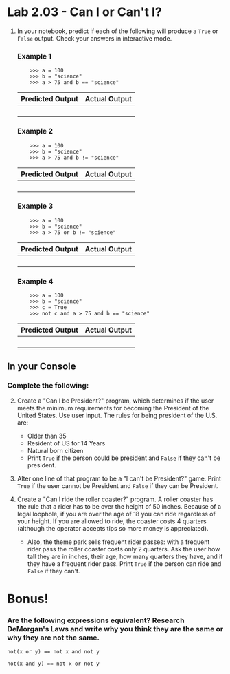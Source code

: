 # Lab 2.03 - Can I or Can't I?


1) In your notebook, predict if each of the following will produce a `True` or `False` output. Check your answers in interactive mode. 

    ### Example 1

    ```
        >>> a = 100
        >>> b = "science"
        >>> a > 75 and b == "science" 
    ```

    | **Predicted Output** | **Actual Output** |
    | --- | --- |
    |<br> |<br> | 

    ### Example 2

    ```
        >>> a = 100
        >>> b = "science"
        >>> a > 75 and b != "science" 
    ```
    | **Predicted Output** | **Actual Output** |
    | --- | --- |
    |<br> |<br> | 

    ### Example 3

    ```
        >>> a = 100
        >>> b = "science"
        >>> a > 75 or b != "science" 
    ```
    | **Predicted Output** | **Actual Output** |
    | --- | --- |
    |<br> |<br> | 

    ### Example 4

    ```
        >>> a = 100
        >>> b = "science"
        >>> c = True
        >>> not c and a > 75 and b == "science" 
    ```
    | **Predicted Output** | **Actual Output** |
    | --- | --- |
    |<br> |<br> | 

## In your Console
### Complete the following:

2) Create a "Can I be President?" program, which determines if the user meets the minimum requirements for becoming the President of the United States. Use user input. The rules for being president of the U.S. are: 
    * Older than 35
    * Resident of US for 14 Years
    * Natural born citizen
    * Print `True` if the person could be president and `False` if they can't be president. 

3) Alter one line of that program to be a "I can't be President?" game. Print `True` if the user cannot be President and `False` if they can be President.

4) Create a "Can I ride the roller coaster?" program. A roller coaster has the rule that a rider has to be over the height of 50 inches. Because of a legal loophole, if you are over the age of 18 you can ride regardless of your height. If you are allowed to ride, the coaster costs 4 quarters (although the operator accepts tips so more money is appreciated). 

    * Also, the theme park sells frequent rider passes: with a frequent rider pass the roller coaster costs only 2 quarters. Ask the user how tall they are in inches, their age, how many quarters they have, and if they have a frequent rider pass. Print `True` if the person can ride and `False` if they can't. 


# Bonus!
### Are the following expressions equivalent? Research DeMorgan's Laws and write why you think they are the same or why they are not the same. 


`not(x or y) == not x and not y`

`not(x and y) == not x or not y`
